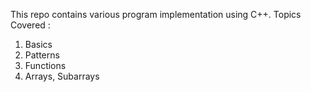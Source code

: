 This repo contains various program implementation using C++.
Topics Covered :
1) Basics
2) Patterns
3) Functions
4) Arrays, Subarrays
